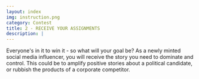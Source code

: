 ```yaml
---
layout: index
img: instruction.png
category: Contest
title: 2 - RECEIVE YOUR ASSIGNMENTS
description: |
---
```

  Everyone's in it to win it - so what will your goal be? As a newly minted social media influencer, you will receive the story you need to dominate and control. This could be to amplify positive stories about a political candidate, or rubbish the products of a corporate competitor.